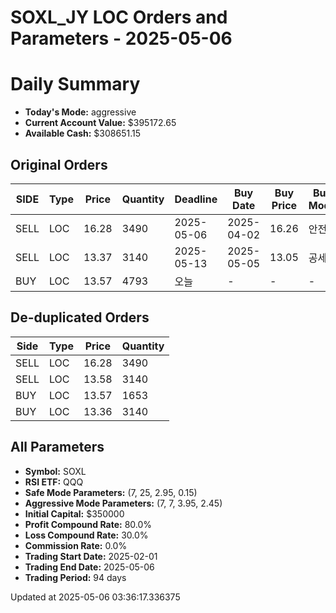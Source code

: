 # SOXL_JY LOC Orders and Parameters - 2025-05-06

# Daily Summary

- **Today's Mode:** aggressive
- **Current Account Value:** $395172.65
- **Available Cash:** $308651.15

## Original Orders

| SIDE | Type | Price | Quantity | Deadline | Buy Date | Buy Price | Buy Mode |
|------|------|-------|----------|----------|----------|-----------|----------|
| SELL | LOC | 16.28 | 3490 | 2025-05-06 | 2025-04-02 | 16.26 | 안전 |
| SELL | LOC | 13.37 | 3140 | 2025-05-13 | 2025-05-05 | 13.05 | 공세 |
| BUY | LOC | 13.57 | 4793 | 오늘 | - | - | - |

## De-duplicated Orders

| Side | Type | Price | Quantity |
|------|------|-------|----------|
| SELL | LOC | 16.28 | 3490 |
| SELL | LOC | 13.58 | 3140 |
| BUY | LOC | 13.57 | 1653 |
| BUY | LOC | 13.36 | 3140 |

## All Parameters

- **Symbol:** SOXL
- **RSI ETF:** QQQ
- **Safe Mode Parameters:** (7, 25, 2.95, 0.15)
- **Aggressive Mode Parameters:** (7, 7, 3.95, 2.45)
- **Initial Capital:** $350000
- **Profit Compound Rate:** 80.0%
- **Loss Compound Rate:** 30.0%
- **Commission Rate:** 0.0%
- **Trading Start Date:** 2025-02-01
- **Trading End Date:** 2025-05-06
- **Trading Period:** 94 days

Updated at 2025-05-06 03:36:17.336375
